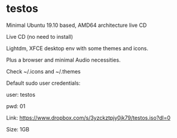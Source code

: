 # testos
Minimal Ubuntu 19.10 based, AMD64 architecture live CD 


Live CD (no need to install)

Lightdm, XFCE desktop env with some themes and icons.

Plus a browser and minimal Audio necessities. 

Check ~/.icons and ~/.themes

Default sudo user credentials:

user: testos

pwd: 01

Link: 
https://www.dropbox.com/s/3yzckztpjy0jk79/testos.iso?dl=0

Size: 1GB

